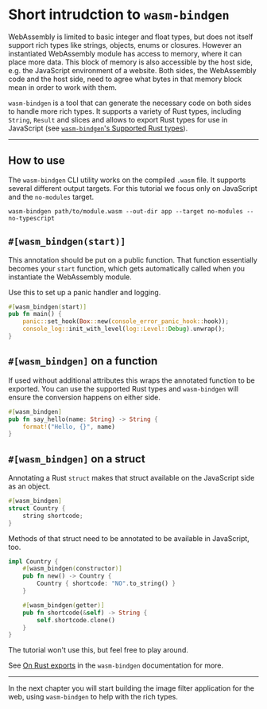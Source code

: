 # Short intrudction to `wasm-bindgen`

WebAssembly is limited to basic integer and float types,
but does not itself support rich types like strings, objects, enums or closures.
However an instantiated WebAssembly module has access to memory,
where it can place more data.
This block of memory is also accessible by the host side, e.g. the JavaScript environment of a website.
Both sides, the WebAssembly code and the host side, need to agree what bytes in that memory block mean in order to work with them.

`wasm-bindgen` is a tool that can generate the necessary code on both sides
to handle more rich types.
It supports a variety of Rust types, including `String`, `Result` and slices
and allows to export Rust types for use in JavaScript (see [`wasm-bindgen`'s Supported Rust types](https://rustwasm.github.io/docs/wasm-bindgen/reference/types.html)).

---

## How to use

The `wasm-bindgen` CLI utility works on the compiled `.wasm` file.
It supports several different output targets.
For this tutorial we focus only on JavaScript and the `no-modules` target.

```
wasm-bindgen path/to/module.wasm --out-dir app --target no-modules --no-typescript
```

## `#[wasm_bindgen(start)]`

This annotation should be put on a public function.
That function essentially becomes your `start` function,
which gets automatically called when you instantiate the WebAssembly module.

Use this to set up a panic handler and logging.

```rust
#[wasm_bindgen(start)]
pub fn main() {
    panic::set_hook(Box::new(console_error_panic_hook::hook));
    console_log::init_with_level(log::Level::Debug).unwrap();
}
```

## `#[wasm_bindgen]` on a function

If used without additional attributes this wraps the annotated function
to be exported.
You can use the supported Rust types and `wasm-bindgen` will ensure the conversion happens on either side.

```rust
#[wasm_bindgen]
pub fn say_hello(name: String) -> String {
    format!("Hello, {}", name)
}
```

## `#[wasm_bindgen]` on a struct

Annotating a Rust `struct` makes that struct available on the JavaScript side as an object.

```rust
#[wasm_bindgen]
struct Country {
    string shortcode;
}
```

Methods of that struct need to be annotated to be available in JavaScript, too.

```rust
impl Country {
    #[wasm_bindgen(constructor)]
    pub fn new() -> Country {
        Country { shortcode: "NO".to_string() }
    }

    #[wasm_bindgen(getter)]
    pub fn shortcode(&self) -> String {
        self.shortcode.clone()
    }
}
```

The tutorial won't use this, but feel free to play around.

See [On Rust exports](https://rustwasm.github.io/docs/wasm-bindgen/reference/attributes/on-rust-exports/index.html) in the `wasm-bindgen` documentation for more.

---

In the next chapter you will start building the image filter application for the web,
using `wasm-bindgen` to help with the rich types.
